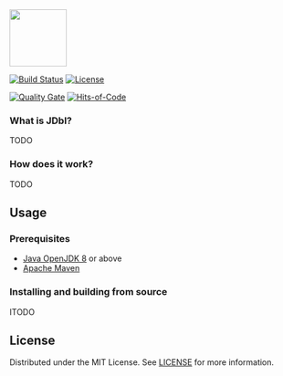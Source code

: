 <img src="https://cesarsotovalero.github.io/img/logos/jdbl_logo.png" height="100px" />

[![Build Status](https://travis-ci.org/castor-software/jdbl.svg?branch=master)](https://travis-ci.org/castor-software/jdbl)
[![License](https://img.shields.io/badge/license-MIT-green.svg)](https://github.com/teamed/qulice/blob/master/LICENSE.txt)


[![Quality Gate](https://sonarcloud.io/api/project_badges/measure?project=castor-software_jdbl=alert_status)](https://sonarcloud.io/dashboard?id=castor-software_jdbl)
[![Hits-of-Code](https://hitsofcode.com/github/castor-software/depclean)](https://hitsofcode.com/view/github/castor-software/depclean)

### What is JDbl?

TODO

### How does it work?

TODO

## Usage

### Prerequisites

- [Java OpenJDK 8](https://openjdk.java.net) or above
- [Apache Maven](https://maven.apache.org/)

### Installing and building from source

ITODO

## License

Distributed under the MIT License. See [LICENSE](https://github.com/castor-software/jdbl/blob/master/LICENSE.md) for more information.
